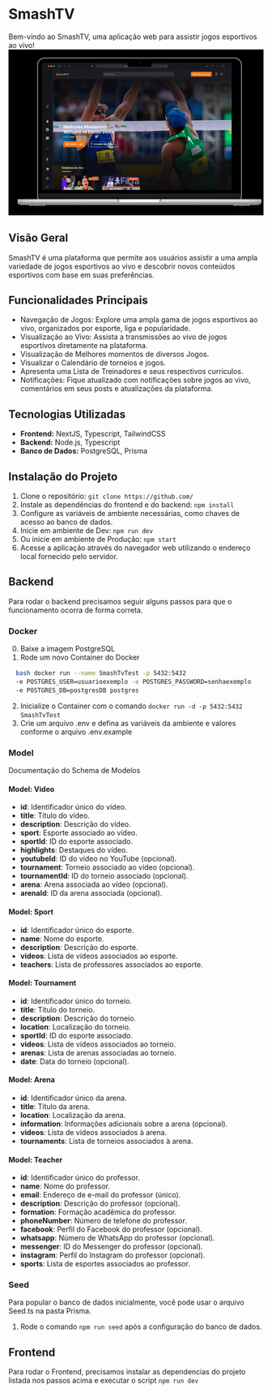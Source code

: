 # SmashTV

Bem-vindo ao SmashTV, uma aplicação web para assistir jogos esportivos ao vivo!
![Mockup](https://raw.githubusercontent.com/chrishenderson07/smt/main/public/Mockup%20SmashTV.png)

## Visão Geral

SmashTV é uma plataforma que permite aos usuários assistir a uma ampla variedade de jogos esportivos ao vivo e descobrir novos conteúdos esportivos com base em suas preferências.

## Funcionalidades Principais

- Navegação de Jogos: Explore uma ampla gama de jogos esportivos ao vivo, organizados por esporte, liga e popularidade.
- Visualização ao Vivo: Assista a transmissões ao vivo de jogos esportivos diretamente na plataforma.
- Visualização de Melhores momentos de diversos Jogos.
- Visualizar o Calendário de torneios e jogos.
- Apresenta uma Lista de Treinadores e seus respectivos curriculos.
- Notificações: Fique atualizado com notificações sobre jogos ao vivo, comentários em seus posts e atualizações da plataforma.

## Tecnologias Utilizadas

- **Frontend:** NextJS, Typescript, TailwindCSS
- **Backend:** Node.js, Typescript
- **Banco de Dados:** PostgreSQL, Prisma

## Instalação do Projeto

1. Clone o repositório: `git clone https://github.com/`
2. Instale as dependências do frontend e do backend: `npm install`
3. Configure as variáveis de ambiente necessárias, como chaves de acesso ao banco de dados.
4. Inicie em ambiente de Dev: `npm run dev`
5. Ou inicie em ambiente de Produção: `npm start`
6. Acesse a aplicação através do navegador web utilizando o endereço local fornecido pelo servidor.

## Backend

Para rodar o backend precisamos seguir alguns passos para que o funcionamento ocorra de forma correta.

### Docker

0. Baixe a imagem PostgreSQL
1. Rode um novo Container do Docker

```bash
  bash docker run --name SmashTvTest -p 5432:5432
  -e POSTGRES_USER=usuarioexemplo -e POSTGRES_PASSWORD=senhaexemplo
  -e POSTGRES_DB=postgresDB postgres
```

2. Inicialize o Container com o comando `docker run -d -p 5432:5432 SmashTvTest`
3. Crie um arquivo .env e defina as variáveis da ambiente e valores conforme o arquivo .env.example

### Model

Documentação do Schema de Modelos

#### Model: Video

- **id**: Identificador único do vídeo.
- **title**: Título do vídeo.
- **description**: Descrição do vídeo.
- **sport**: Esporte associado ao vídeo.
- **sportId**: ID do esporte associado.
- **highlights**: Destaques do vídeo.
- **youtubeId**: ID do vídeo no YouTube (opcional).
- **tournament**: Torneio associado ao vídeo (opcional).
- **tournamentId**: ID do torneio associado (opcional).
- **arena**: Arena associada ao vídeo (opcional).
- **arenaId**: ID da arena associada (opcional).

#### Model: Sport

- **id**: Identificador único do esporte.
- **name**: Nome do esporte.
- **description**: Descrição do esporte.
- **videos**: Lista de vídeos associados ao esporte.
- **teachers**: Lista de professores associados ao esporte.

#### Model: Tournament

- **id**: Identificador único do torneio.
- **title**: Título do torneio.
- **description**: Descrição do torneio.
- **location**: Localização do torneio.
- **sportId**: ID do esporte associado.
- **videos**: Lista de vídeos associados ao torneio.
- **arenas**: Lista de arenas associadas ao torneio.
- **date**: Data do torneio (opcional).

#### Model: Arena

- **id**: Identificador único da arena.
- **title**: Título da arena.
- **location**: Localização da arena.
- **information**: Informações adicionais sobre a arena (opcional).
- **videos**: Lista de vídeos associados à arena.
- **tournaments**: Lista de torneios associados à arena.

#### Model: Teacher

- **id**: Identificador único do professor.
- **name**: Nome do professor.
- **email**: Endereço de e-mail do professor (único).
- **description**: Descrição do professor (opcional).
- **formation**: Formação acadêmica do professor.
- **phoneNumber**: Número de telefone do professor.
- **facebook**: Perfil do Facebook do professor (opcional).
- **whatsapp**: Número de WhatsApp do professor (opcional).
- **messenger**: ID do Messenger do professor (opcional).
- **instagram**: Perfil do Instagram do professor (opcional).
- **sports**: Lista de esportes associados ao professor.

### Seed

Para popular o banco de dados inicialmente, você pode usar o arquivo Seed.ts na pasta Prisma.

1. Rode o comando `npm run seed` após a configuração do banco de dados.

## Frontend

Para rodar o Frontend, precisamos instalar as dependencias do projeto listada nos passos acima e executar o script `npm run dev`
